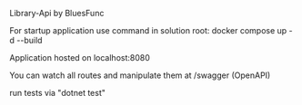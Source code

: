 Library-Api by BluesFunc

For startup application use command in solution root: 
docker compose up -d --build

Application hosted on localhost:8080

You can watch all routes and manipulate them at /swagger (OpenAPI) 

run tests via "dotnet test"


